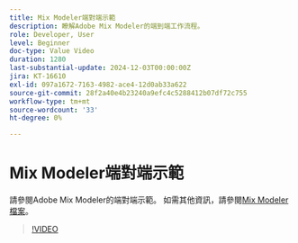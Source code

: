 ```yaml
---
title: Mix Modeler端對端示範
description: 瞭解Adobe Mix Modeler的端到端工作流程。
role: Developer, User
level: Beginner
doc-type: Value Video
duration: 1280
last-substantial-update: 2024-12-03T00:00:00Z
jira: KT-16610
exl-id: 097a1672-7163-4982-ace4-12d0ab33a622
source-git-commit: 28f2a40e4b23240a9efc4c5288412b07df72c755
workflow-type: tm+mt
source-wordcount: '33'
ht-degree: 0%

---
```


# Mix Modeler端對端示範

請參閱Adobe Mix Modeler的端對端示範。 如需其他資訊，請參閱[Mix Modeler檔案](https://experienceleague.adobe.com/zh-hant/docs/mix-modeler/using/overview)。

>[!VIDEO](https://video.tv.adobe.com/v/3440794/?learn=on&enablevpops)
